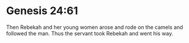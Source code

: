 # Genesis 24:61

Then Rebekah and her young women arose and rode on the camels and followed the man. Thus the servant took Rebekah and went his way.
